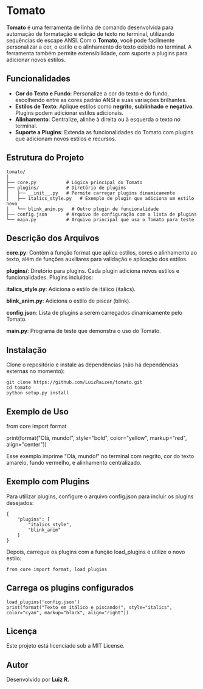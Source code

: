 # Tomato

**Tomato** é uma ferramenta de linha de comando desenvolvida para automação de formatação e edição de texto no terminal, utilizando sequências de escape ANSI. Com o **Tomato**, você pode facilmente personalizar a cor, o estilo e o alinhamento do texto exibido no terminal. A ferramenta também permite extensibilidade, com suporte a plugins para adicionar novos estilos.

## Funcionalidades

- **Cor do Texto e Fundo**: Personalize a cor do texto e do fundo, escolhendo entre as cores padrão ANSI e suas variações brilhantes.
- **Estilos de Texto**: Aplique estilos como **negrito**, **sublinhado** e **negativo**. Plugins podem adicionar estilos adicionais.
- **Alinhamento**: Centralize, alinhe à direita ou à esquerda o texto no terminal.
- **Suporte a Plugins**: Extenda as funcionalidades do Tomato com plugins que adicionam novos estilos e recursos.

## Estrutura do Projeto

```plaintext
tomato/
│
├── core.py           # Lógica principal do Tomato
├── plugins/          # Diretório de plugins
│   ├── __init__.py   # Permite carregar plugins dinamicamente
│   ├── italics_style.py   # Exemplo de plugin que adiciona um estilo novo
│   └── blink_anim.py   # Outro plugin de funcionalidade
├── config.json       # Arquivo de configuração com a lista de plugins
└── main.py           # Arquivo principal que usa o Tomato para teste
```

## Descrição dos Arquivos

**core.py**: Contém a função format que aplica estilos, cores e alinhamento ao texto, além de funções auxiliares para validação e aplicação dos estilos.

**plugins/**: Diretório para plugins. Cada plugin adiciona novos estilos e funcionalidades. Plugins incluídos:

**italics_style.py**: Adiciona o estilo de itálico (italics).

**blink_anim.py**: Adiciona o estilo de piscar (blink).


**config.json**: Lista de plugins a serem carregados dinamicamente pelo Tomato.

**main.py**: Programa de teste que demonstra o uso do Tomato.


## Instalação

Clone o repositório e instale as dependências (não há dependências externas no momento):

```
git clone https://github.com/LuizRaizen/tomato.git
cd tomato
python setup.py install
```

## Exemplo de Uso

from core import format

print(format("Olá, mundo!", style="bold", color="yellow", markup="red", align="center"))

Esse exemplo imprime "Olá, mundo!" no terminal com negrito, cor do texto amarelo, fundo vermelho, e alinhamento centralizado.

## Exemplo com Plugins

Para utilizar plugins, configure o arquivo config.json para incluir os plugins desejados:

```
{
    "plugins": [
        "italics_style",
        "blink_anim"
    ]
}
```

Depois, carregue os plugins com a função load_plugins e utilize o novo estilo:

```
from core import format, load_plugins
```

## Carrega os plugins configurados

```
load_plugins('config.json')
print(format("Texto em itálico e piscando!", style="italics", color="cyan", markup="black", align="right"))
```

## Licença

Este projeto está licenciado sob a MIT License.

## Autor

Desenvolvido por **Luiz R.**

